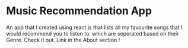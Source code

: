 # Music Recommendation App

An app that I created using react.js that lists all my favourite songs that I would recommend you to listen to, which are seperated based on their Genre.
Check it out. Link in the About section !
